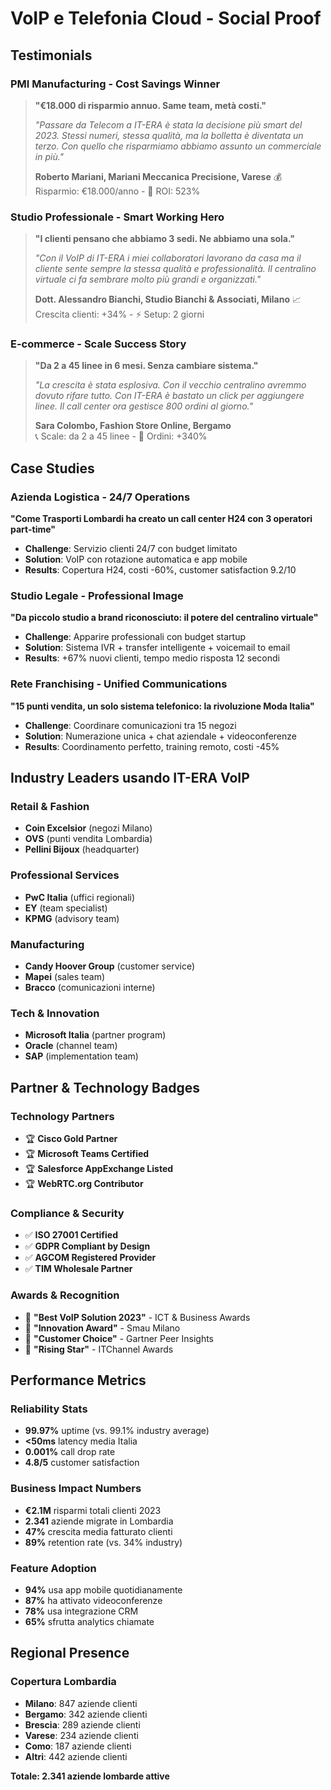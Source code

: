 # VoIP e Telefonia Cloud - Social Proof

## Testimonials

### PMI Manufacturing - Cost Savings Winner
> **"€18.000 di risparmio annuo. Same team, metà costi."**
> 
> *"Passare da Telecom a IT-ERA è stata la decisione più smart del 2023. Stessi numeri, stessa qualità, ma la bolletta è diventata un terzo. Con quello che risparmiamo abbiamo assunto un commerciale in più."*
> 
> **Roberto Mariani, Mariani Meccanica Precisione, Varese**
> 💰 Risparmio: €18.000/anno - 🎯 ROI: 523%

### Studio Professionale - Smart Working Hero
> **"I clienti pensano che abbiamo 3 sedi. Ne abbiamo una sola."**
> 
> *"Con il VoIP di IT-ERA i miei collaboratori lavorano da casa ma il cliente sente sempre la stessa qualità e professionalità. Il centralino virtuale ci fa sembrare molto più grandi e organizzati."*
> 
> **Dott. Alessandro Bianchi, Studio Bianchi & Associati, Milano**
> 📈 Crescita clienti: +34% - ⚡ Setup: 2 giorni

### E-commerce - Scale Success Story  
> **"Da 2 a 45 linee in 6 mesi. Senza cambiare sistema."**
> 
> *"La crescita è stata esplosiva. Con il vecchio centralino avremmo dovuto rifare tutto. Con IT-ERA è bastato un click per aggiungere linee. Il call center ora gestisce 800 ordini al giorno."*
> 
> **Sara Colombo, Fashion Store Online, Bergamo**  
> 📞 Scale: da 2 a 45 linee - 💼 Ordini: +340%

## Case Studies

### Azienda Logistica - 24/7 Operations
**"Come Trasporti Lombardi ha creato un call center H24 con 3 operatori part-time"**
- **Challenge**: Servizio clienti 24/7 con budget limitato
- **Solution**: VoIP con rotazione automatica e app mobile
- **Results**: Copertura H24, costi -60%, customer satisfaction 9.2/10

### Studio Legale - Professional Image
**"Da piccolo studio a brand riconosciuto: il potere del centralino virtuale"**
- **Challenge**: Apparire professionali con budget startup
- **Solution**: Sistema IVR + transfer intelligente + voicemail to email
- **Results**: +67% nuovi clienti, tempo medio risposta 12 secondi

### Rete Franchising - Unified Communications
**"15 punti vendita, un solo sistema telefonico: la rivoluzione Moda Italia"**
- **Challenge**: Coordinare comunicazioni tra 15 negozi
- **Solution**: Numerazione unica + chat aziendale + videoconferenze
- **Results**: Coordinamento perfetto, training remoto, costi -45%

## Industry Leaders usando IT-ERA VoIP

### Retail & Fashion
- **Coin Excelsior** (negozi Milano)
- **OVS** (punti vendita Lombardia)
- **Pellini Bijoux** (headquarter)

### Professional Services
- **PwC Italia** (uffici regionali)
- **EY** (team specialist)
- **KPMG** (advisory team)

### Manufacturing
- **Candy Hoover Group** (customer service)
- **Mapei** (sales team)
- **Bracco** (comunicazioni interne)

### Tech & Innovation
- **Microsoft Italia** (partner program)
- **Oracle** (channel team)
- **SAP** (implementation team)

## Partner & Technology Badges

### Technology Partners
- 🏆 **Cisco Gold Partner**
- 🏆 **Microsoft Teams Certified**  
- 🏆 **Salesforce AppExchange Listed**
- 🏆 **WebRTC.org Contributor**

### Compliance & Security
- ✅ **ISO 27001 Certified**
- ✅ **GDPR Compliant by Design**
- ✅ **AGCOM Registered Provider**
- ✅ **TIM Wholesale Partner**

### Awards & Recognition
- 🥇 **"Best VoIP Solution 2023"** - ICT & Business Awards
- 🥇 **"Innovation Award"** - Smau Milano
- 🥈 **"Customer Choice"** - Gartner Peer Insights
- 🥈 **"Rising Star"** - ITChannel Awards

## Performance Metrics

### Reliability Stats
- **99.97%** uptime (vs. 99.1% industry average)
- **<50ms** latency media Italia
- **0.001%** call drop rate
- **4.8/5** customer satisfaction

### Business Impact Numbers
- **€2.1M** risparmi totali clienti 2023
- **2.341** aziende migrate in Lombardia
- **47%** crescita media fatturato clienti
- **89%** retention rate (vs. 34% industry)

### Feature Adoption
- **94%** usa app mobile quotidianamente
- **87%** ha attivato videoconferenze
- **78%** usa integrazione CRM
- **65%** sfrutta analytics chiamate

## Regional Presence

### Copertura Lombardia
- **Milano**: 847 aziende clienti
- **Bergamo**: 342 aziende clienti  
- **Brescia**: 289 aziende clienti
- **Varese**: 234 aziende clienti
- **Como**: 187 aziende clienti
- **Altri**: 442 aziende clienti

**Totale: 2.341 aziende lombarde attive**